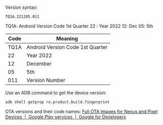 
Version syntax:

```
TQ1A.221205.011
```

TQ1A: Android Version Code 1st Quarter
22        : Year 2022
12: Dec
05: 5th

| Code | Meaning                          |
| ---- | -------------------------------- |
| TQ1A | Android Version Code 1st Quarter |
| 22   | Year 2022                        |
| 12   | December                         |
| 05   | 5th                              |
| 011  | Version Number                   |



Use an ADB command to get the device version:

```
adb shell getprop ro.product.build.fingerprint
```

OTA versions and their code names:
[Full OTA Images for Nexus and Pixel Devices  |  Google Play services  |  Google for Developers](https://developers.google.com/android/ota)
